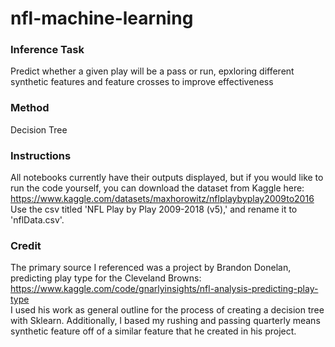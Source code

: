 # nfl-machine-learning
### Inference Task
Predict whether a given play will be a pass or run, epxloring different synthetic features and feature crosses to improve effectiveness
### Method
Decision Tree
### Instructions
All notebooks currently have their outputs displayed, but if you would like to run the code yourself, you can download the dataset from Kaggle here: \
https://www.kaggle.com/datasets/maxhorowitz/nflplaybyplay2009to2016 \
Use the csv titled 'NFL Play by Play 2009-2018 (v5),' and rename it to 'nflData.csv'.
### Credit
The primary source I referenced was a project by Brandon Donelan, predicting play type for the Cleveland Browns: https://www.kaggle.com/code/gnarlyinsights/nfl-analysis-predicting-play-type \
I used his work as general outline for the process of creating a decision tree with Sklearn.  Additionally, I based my rushing and passing quarterly means synthetic feature off of a similar feature that he created in his project.

